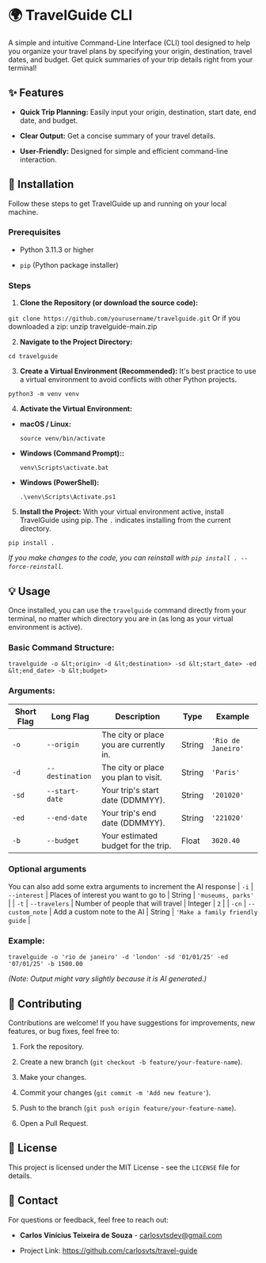 # 🌍 TravelGuide CLI

A simple and intuitive Command-Line Interface (CLI) tool designed to help you organize your travel plans by specifying your origin, destination, travel dates, and budget. Get quick summaries of your trip details right from your terminal!

## ✨ Features

* **Quick Trip Planning:** Easily input your origin, destination, start date, end date, and budget.

* **Clear Output:** Get a concise summary of your travel details.

* **User-Friendly:** Designed for simple and efficient command-line interaction.

## 🚀 Installation

Follow these steps to get TravelGuide up and running on your local machine.

### Prerequisites

* Python 3.11.3 or higher

* `pip` (Python package installer)

### Steps

1. **Clone the Repository (or download the source code):**

`git clone https://github.com/yourusername/travelguide.git`
Or if you downloaded a zip: unzip travelguide-main.zip


2. **Navigate to the Project Directory:**

`cd travelguide`


3. **Create a Virtual Environment (Recommended):**
It's best practice to use a virtual environment to avoid conflicts with other Python projects.

`python3 -m venv venv`


4. **Activate the Virtual Environment:**

* **macOS / Linux:**

  ```
  source venv/bin/activate
  
  ```

* **Windows (Command Prompt)::**

  ```
  venv\Scripts\activate.bat
  
  ```

* **Windows (PowerShell):**

  ```
  .\venv\Scripts\Activate.ps1
  
  ```

5. **Install the Project:**
With your virtual environment active, install TravelGuide using pip. The `.` indicates installing from the current directory.

`pip install .`


*If you make changes to the code, you can reinstall with `pip install . --force-reinstall`.*

## 💡 Usage

Once installed, you can use the `travelguide` command directly from your terminal, no matter which directory you are in (as long as your virtual environment is active).

### Basic Command Structure:

`travelguide -o &lt;origin> -d &lt;destination> -sd &lt;start_date> -ed &lt;end_date> -b &lt;budget>`


### Arguments:

| Short Flag | Long Flag | Description | Type | Example | 
 | ----- | ----- | ----- | ----- | ----- | 
| `-o` | `--origin` | The city or place you are currently in. | String | `'Rio de Janeiro'` | 
| `-d` | `--destination` | The city or place you plan to visit. | String | `'Paris'` |
| `-sd` | `--start-date` | Your trip's start date (DDMMYY). | String | `'201020'` | 
| `-ed` | `--end-date` | Your trip's end date (DDMMYY). | String | `'221020'` | 
| `-b` | `--budget` | Your estimated budget for the trip. | Float | `3020.40` |

### Optional arguments
You can also add some extra arguments to increment the AI response
| `-i` | `--interest` | Places of interest you want to go to | String | `'museums, parks'` | 
| `-t` | `--travelers` | Number of people that will travel | Integer | `2` | 
| `-cn` | `--custom_note` | Add a custom note to the AI | String | `'Make a family friendly guide` |

### Example:

`travelguide -o 'rio de janeiro' -d 'london' -sd '01/01/25' -ed '07/01/25' -b 1500.00`

*(Note: Output might vary slightly because it is AI generated.)*

## 🤝 Contributing

Contributions are welcome! If you have suggestions for improvements, new features, or bug fixes, feel free to:

1. Fork the repository.

2. Create a new branch (`git checkout -b feature/your-feature-name`).

3. Make your changes.

4. Commit your changes (`git commit -m 'Add new feature'`).

5. Push to the branch (`git push origin feature/your-feature-name`).

6. Open a Pull Request.

## 📄 License

This project is licensed under the MIT License - see the `LICENSE` file for details.

## 📧 Contact

For questions or feedback, feel free to reach out:

* **Carlos Vinícius Teixeira de Souza** - carlosvtsdev@gmail.com

* Project Link: <https://github.com/carlosvts/travel-guide> 